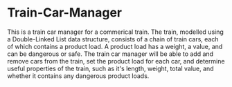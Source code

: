 # Train-Car-Manager

This is a train car manager for a commerical train. The train, modelled using a Double-Linked List data structure, consists of a chain of train cars, each of which contains a product load. A product load has a weight, a value, and can be dangerous or safe. The train car manager will be able to add and remove cars from the train, set the product load for each car, and determine useful properties of the train, such as it's length, weight, total value, and whether it contains any dangerous product loads.
